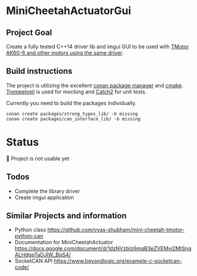 # MiniCheetahActuatorGui

## Project Goal
Create a fully tested C++14 driver lib and imgui GUI to be used with [TMotor AK60-6 and other motors using the same driver](https://store.tmotor.com/goods.php?id=1138).

## Build instructions
The project is utilizing the excellent [conan package manager](https://conan.io/) and [cmake](https://cmake.org/).
[Trompeloeil](https://github.com/rollbear/trompeloeil/) is used for mocking and [Catch2](https://github.com/catchorg/Catch2) for unit tests.

Currently you need to build the packages individually.

```
conan create packages/strong_types_lib/ -b missing
conan create packages/can_interface_lib/ -b missing
```

# Status
:stop_sign: Project is not usable yet

## Todos
* Complete the library driver
* Create imgui application

## Similar Projects and information
* Python class https://github.com/vyas-shubham/mini-cheetah-tmotor-python-can
* Documentation for MiniCheetahActuator https://docs.google.com/document/d/1dzNVzblz6mqB3eZVEMyi2MtSngALHdgpTaDJIW_BpS4/
* SocketCAN API https://www.beyondlogic.org/example-c-socketcan-code/
